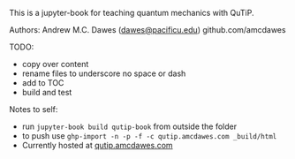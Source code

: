 This is a jupyter-book for teaching quantum mechanics with QuTiP.

Authors:
Andrew M.C. Dawes (dawes@pacificu.edu) github.com/amcdawes

TODO:
 - copy over content
 - rename files to underscore no space or dash
 - add to TOC
 - build and test


Notes to self:
 - run `jupyter-book build qutip-book` from outside the folder
 - to push use `ghp-import -n -p -f -c qutip.amcdawes.com _build/html`
 - Currently hosted at [qutip.amcdawes.com](http://qutip.amcdawes.com)
